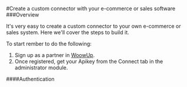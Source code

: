 #Create a custom connector with your e-commerce or sales software
###Overview

It's very easy to create a custom connector to your own e-commerce or sales system. Here we'll cover the steps to build it.

To start rember to do the following:
1. Sign up as a partner in [WoowUp](http://www.woowup.com).
2. Once registered, get your Apikey from the Connect tab in the administrator module.

####Authentication
